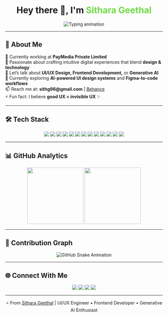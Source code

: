 <h1 align="center">
  Hey there 👋, I'm <span style="color:#6FDA44;">Sithara Geethal</span>
</h1>

<p align="center">
  <img src="https://readme-typing-svg.herokuapp.com?color=%236FDA44&size=28&center=true&vCenter=true&width=650&lines=UI%2FUX+Engineer;Frontend+Developer;Generative+AI+Enthusiast;Always+Learning+%26+Creating!" alt="Typing animation" />
</p>

---

## 🧠 About Me

<p align="left">
💼 Currently working at <b>PayMedia Private Limited</b><br>
🎨 Passionate about crafting intuitive digital experiences that blend <b>design & technology</b><br>
💬 Let’s talk about <b>UI/UX Design, Frontend Development,</b> or <b>Generative AI</b><br>
🌱 Currently exploring <b>AI-powered UI design systems</b> and <b>Figma-to-code workflows</b><br>
📫 Reach me at: <b>sithg96@gmail.com</b> | <a href="https://www.behance.net/sithjyawera">Behance</a><br>
⚡ Fun fact: I believe <b>good UX = invisible UX</b> ✨
</p>

---

## 🛠️ Tech Stack

<p align="center">
  <img src="https://img.shields.io/badge/-HTML5-05122A?style=flat&logo=HTML5" />
  <img src="https://img.shields.io/badge/-CSS3-05122A?style=flat&logo=CSS3&logoColor=1572B6" />
  <img src="https://img.shields.io/badge/-JavaScript-05122A?style=flat&logo=javascript" />
  <img src="https://img.shields.io/badge/-TypeScript-05122A?style=flat&logo=typescript" />
  <img src="https://img.shields.io/badge/-Vue.js-05122A?style=flat&logo=vue.js" />
  <img src="https://img.shields.io/badge/-Vuetify-05122A?style=flat&logo=vuetify" />
  <img src="https://img.shields.io/badge/-Figma-05122A?style=flat&logo=figma" />
  <img src="https://img.shields.io/badge/-Adobe%20XD-05122A?style=flat&logo=adobexd" />
  <img src="https://img.shields.io/badge/-Illustrator-05122A?style=flat&logo=adobe-illustrator" />
  <img src="https://img.shields.io/badge/-Photoshop-05122A?style=flat&logo=adobe-photoshop" />
  <img src="https://img.shields.io/badge/-Git-05122A?style=flat&logo=git" />
  <img src="https://img.shields.io/badge/-GitHub-05122A?style=flat&logo=github" />
  <img src="https://img.shields.io/badge/-VS%20Code-05122A?style=flat&logo=visual-studio-code&logoColor=007ACC" />
</p>

---

## 📊 GitHub Analytics

<p align="center">
  <img height="180em" src="https://github-readme-stats.vercel.app/api?username=SitharaGJ&show_icons=true&theme=github_dark&hide_border=true&include_all_commits=true&count_private=true" />
  <img height="180em" src="https://github-readme-stats.vercel.app/api/top-langs/?username=SitharaGJ&layout=compact&theme=github_dark&hide_border=true" />
</p>

---

## 🐍 Contribution Graph

<p align="center">
  <img src="https://github.com/SitharaGJ/SitharaGJ/blob/output/github-contribution-grid-snake-dark.svg" alt="GitHub Snake Animation" />
</p>


---

## 🌐 Connect With Me

<p align="center">
  <a href="mailto:sithg96@gmail.com"><img src="https://img.shields.io/badge/Gmail-D14836?style=flat&logo=gmail&logoColor=white" /></a>
  <a href="https://www.linkedin.com/in/sitharageethal/"><img src="https://img.shields.io/badge/LinkedIn-0077B5?style=flat&logo=linkedin&logoColor=white" /></a>
  <a href="https://www.behance.net/sithjyawera"><img src="https://img.shields.io/badge/Behance-1769FF?style=flat&logo=behance&logoColor=white" /></a>
  <a href="https://dribbble.com/SitharaGJ"><img src="https://img.shields.io/badge/Dribbble-EA4C89?style=flat&logo=dribbble&logoColor=white" /></a>
</p>

---

<p align="center">⭐ From <a href="https://github.com/SitharaGJ">Sithara Geethal</a> | UI/UX Engineer • Frontend Developer • Generative AI Enthusiast</p>
